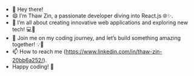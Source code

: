 - 👋 Hey there!
- 😄 I’m Thaw Zin, a passionate developer diving into React.js 🌐✨. 
- 🌱 I’m all about creating innovative web applications and exploring new tech! 💻🚀
- 💞️ Join me on my coding journey, and let’s build something amazing together! 💡🤝
- 📫 How to reach me (https://www.linkedin.com/in/thaw-zin-20bb6a252/).
- Happy coding! 🎉

<!---
TZygn/TZygn is a ✨ special ✨ repository because its `README.md` (this file) appears on your GitHub profile.
You can click the Preview link to take a look at your changes.
--->

